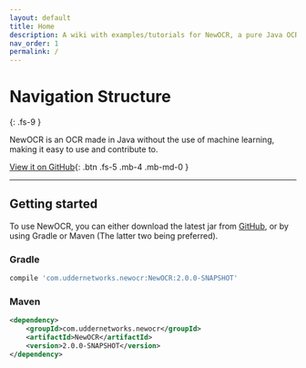 ```yaml
---
layout: default
title: Home
description: A wiki with examples/tutorials for NewOCR, a pure Java OCR without machine learning.
nav_order: 1
permalink: /
---
```


# Navigation Structure
{: .fs-9 }

NewOCR is an OCR made in Java without the use of machine learning, making it easy to use and contribute to.

[View it on GitHub](https://github.com/RubbaBoy/NewOCR){: .btn .fs-5 .mb-4 .mb-md-0 }

---

## Getting started

To use NewOCR, you can either download the latest jar from [GitHub](https://github.com/RubbaBoy/NewOCR/releases), or by using Gradle or Maven (The latter two being preferred).

### Gradle

```groovy
compile 'com.uddernetworks.newocr:NewOCR:2.0.0-SNAPSHOT'
```

### Maven

```xml
<dependency>
    <groupId>com.uddernetworks.newocr</groupId>
    <artifactId>NewOCR</artifactId>
    <version>2.0.0-SNAPSHOT</version>
</dependency>
```

